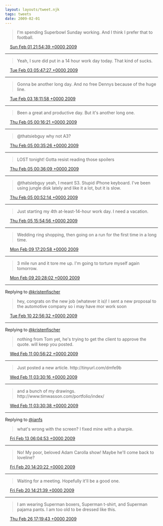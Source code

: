```yaml
---
layout: layouts/tweet.njk
tags: tweets
date: 2009-02-01
---
```


> I'm spending Superbowl Sunday working\. And I think I prefer that to football\.

<img src="../../media/tweet.ico" width="12" /> [Sun Feb 01 21:54:39 +0000 2009](https://twitter.com/timwasson/status/1167819656)

----

> Yeah, I sure did put in a 14 hour work day today\. That kind of sucks\.

<img src="../../media/tweet.ico" width="12" /> [Tue Feb 03 05:47:27 +0000 2009](https://twitter.com/timwasson/status/1172153864)

----

> Gonna be another long day\. And no free Dennys because of the huge line\.

<img src="../../media/tweet.ico" width="12" /> [Tue Feb 03 18:11:58 +0000 2009](https://twitter.com/timwasson/status/1173671062)

----

> Been a great and productive day\. But it's another long one\.

<img src="../../media/tweet.ico" width="12" /> [Thu Feb 05 00:16:21 +0000 2009](https://twitter.com/timwasson/status/1178113218)

----

> @thatsiebguy why not A3?

<img src="../../media/tweet.ico" width="12" /> [Thu Feb 05 00:35:26 +0000 2009](https://twitter.com/timwasson/status/1178158401)

----

> LOST tonight\! Gotta resist reading those spoilers

<img src="../../media/tweet.ico" width="12" /> [Thu Feb 05 00:36:09 +0000 2009](https://twitter.com/timwasson/status/1178160252)

----

> @thatsiebguy yeah, I meant S3\. Stupid iPhone keyboard\. I've been using jungle disk lately and like it a lot, but it is slow\.

<img src="../../media/tweet.ico" width="12" /> [Thu Feb 05 00:52:14 +0000 2009](https://twitter.com/timwasson/status/1178200370)

----

> Just starting my 4th at\-least\-14\-hour work day\. I need a vacation\.

<img src="../../media/tweet.ico" width="12" /> [Thu Feb 05 15:54:56 +0000 2009](https://twitter.com/timwasson/status/1180048354)

----

> Wedding ring shopping, then going on a run for the first time in a long time\.

<img src="../../media/tweet.ico" width="12" /> [Mon Feb 09 17:20:58 +0000 2009](https://twitter.com/timwasson/status/1192471155)

----

> 3 mile run and it tore me up\.  I'm going to torture myself again tomorrow\.

<img src="../../media/tweet.ico" width="12" /> [Mon Feb 09 20:28:02 +0000 2009](https://twitter.com/timwasson/status/1193065170)

----

Replying to [@kristenfischer](https://twitter.com/@kristenfischer/status/1197177830)

>  hey, congrats on the new job \(whatever it is\)\! I sent a new proposal to the automotive  company so i may have mor work soon

<img src="../../media/tweet.ico" width="12" /> [Tue Feb 10 22:56:32 +0000 2009](https://twitter.com/timwasson/status/1197189149)

----

Replying to [@kristenfischer](https://twitter.com/@kristenfischer/status/1197404684)

> nothing from Tom yet, he's trying to get the client to approve the quote\. will keep you posted\.

<img src="../../media/tweet.ico" width="12" /> [Wed Feb 11 00:56:22 +0000 2009](https://twitter.com/timwasson/status/1197516373)

----

> Just posted a new article\. http://tinyurl\.com/dmfe9b

<img src="../../media/tweet.ico" width="12" /> [Wed Feb 11 03:30:16 +0000 2009](https://twitter.com/timwasson/status/1197915200)

----

> and a bunch of my drawings\. http://www\.timwasson\.com/portfolio/index/

<img src="../../media/tweet.ico" width="12" /> [Wed Feb 11 03:30:38 +0000 2009](https://twitter.com/timwasson/status/1197916236)

----

Replying to [@ianfs](https://twitter.com/ianfs/status/1205254931)

>  what's wrong with the screen? I fixed mine with a sharpie\.

<img src="../../media/tweet.ico" width="12" /> [Fri Feb 13 06:04:53 +0000 2009](https://twitter.com/timwasson/status/1205508200)

----

> No\! My poor, beloved Adam Carolla show\! Maybe he'll come back to loveline?

<img src="../../media/tweet.ico" width="12" /> [Fri Feb 20 14:20:22 +0000 2009](https://twitter.com/timwasson/status/1230614585)

----

> Waiting for a meeting\. Hopefully it'll be a good one\.

<img src="../../media/tweet.ico" width="12" /> [Fri Feb 20 14:21:39 +0000 2009](https://twitter.com/timwasson/status/1230618737)

----

> I am wearing Superman boxers,  Superman t\-shirt, and Superman pajama pants\. I am too old to be dressed like this\.

<img src="../../media/tweet.ico" width="12" /> [Thu Feb 26 17:19:43 +0000 2009](https://twitter.com/timwasson/status/1254399987)